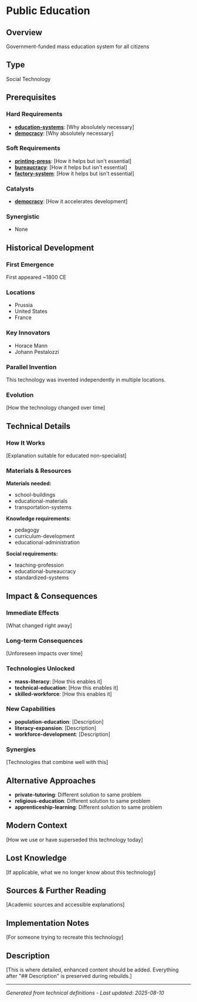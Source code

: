 # Public Education

## Overview
Government-funded mass education system for all citizens

## Type
Social Technology

## Prerequisites

### Hard Requirements
- **[education-systems](../education-systems/README.md)**: [Why absolutely necessary]
- **[democracy](../democracy/README.md)**: [Why absolutely necessary]

### Soft Requirements
- **[printing-press](../printing-press/README.md)**: [How it helps but isn't essential]
- **[bureaucracy](../bureaucracy/README.md)**: [How it helps but isn't essential]
- **[factory-system](../factory-system/README.md)**: [How it helps but isn't essential]

### Catalysts
- **[democracy](../democracy/README.md)**: [How it accelerates development]

### Synergistic
- None

## Historical Development

### First Emergence
First appeared ~1800 CE

### Locations
- Prussia
- United States
- France

### Key Innovators
- Horace Mann
- Johann Pestalozzi

### Parallel Invention
This technology was invented independently in multiple locations.

### Evolution
[How the technology changed over time]

## Technical Details

### How It Works
[Explanation suitable for educated non-specialist]

### Materials & Resources
**Materials needed:**
- school-buildings
- educational-materials
- transportation-systems


**Knowledge requirements:**
- pedagogy
- curriculum-development
- educational-administration


**Social requirements:**
- teaching-profession
- educational-bureaucracy
- standardized-systems

## Impact & Consequences

### Immediate Effects
[What changed right away]

### Long-term Consequences
[Unforeseen impacts over time]

### Technologies Unlocked
- **mass-literacy**: [How this enables it]
- **technical-education**: [How this enables it]
- **skilled-workforce**: [How this enables it]

### New Capabilities
- **population-education**: [Description]
- **literacy-expansion**: [Description]
- **workforce-development**: [Description]

### Synergies
[Technologies that combine well with this]

## Alternative Approaches
- **private-tutoring**: Different solution to same problem
- **religious-education**: Different solution to same problem
- **apprenticeship-learning**: Different solution to same problem

## Modern Context
[How we use or have superseded this technology today]

## Lost Knowledge
[If applicable, what we no longer know about this technology]

## Sources & Further Reading
[Academic sources and accessible explanations]

## Implementation Notes
[For someone trying to recreate this technology]

## Description







[This is where detailed, enhanced content should be added. Everything after "## Description" is preserved during rebuilds.]

---
*Generated from technical definitions - Last updated: 2025-08-10*
